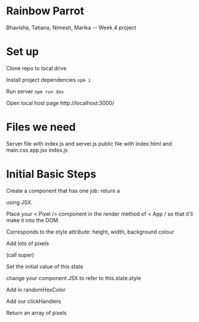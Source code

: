 # Rainbow Parrot

Bhavisha, Tatiana, Nimesh, Marika -- Week 4 project

# Set up

Clone repo to local drive

Install project dependencies
``
npm i
``

Run server
``
npm run dev 
``

Open local host page http://localhost:3000/

# Files we need

Server file with index.js and server.js public file with index.html and main.css
app.jsx index.js

# Initial Basic Steps

Create a component that has one job: return a <div> using JSX.

Place your < Pixel /> component in the render method of < App / so that it'll
make it into the DOM.

Corresponds to the style attribute: height, width, background colour

Add lots of pixels

(call super)

Set the initial value of this.state

change your component JSX to refer to this.state.style

Add in randomHexColor

Add our clickHandlers

Return an array of pixels
